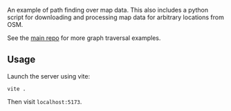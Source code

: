 An example of path finding over map data. This also includes a python script for downloading and processing map data for arbitrary locations from OSM.

See the [main repo](https://github.com/neiltron/graph-traversal/tree/main) for more graph traversal examples.

## Usage
Launch the server using vite:
```
vite .
```

Then visit `localhost:5173`.
